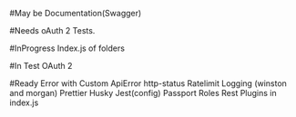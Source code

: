 #May be
Documentation(Swagger)

#Needs
oAuth 2 Tests.

#InProgress
Index.js of folders


#In Test
OAuth 2 

#Ready
Error with Custom ApiError http-status
Ratelimit
Logging (winston and morgan)
Prettier
Husky
Jest(config)
Passport
Roles
Rest
Plugins in index.js